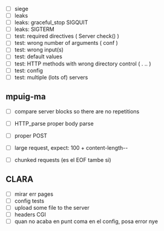 - [ ] siege
- [ ] leaks
- [ ] leaks: graceful\_stop SIGQUIT
- [ ] leaks: SIGTERM
- [ ] test: required directives ( Server check() )
- [ ] test: wrong number of arguments ( conf )
- [ ] test: wrong input(s)
- [ ] test: default values
- [ ] test: HTTP methods with wrong directory control ( . .. )
- [ ] test: config
- [ ] test: multiple (lots of) servers

## mpuig-ma

- [ ] compare server blocks so there are no repetitions
- [ ] HTTP\_parse proper body parse

- [ ] proper POST
- [ ] large request, expect: 100 + content-length--
- [ ] chunked requests (es el EOF tambe si)

## CLARA
- [ ] mirar err pages
- [ ] config tests
- [ ] upload some file to the server
- [ ] headers CGI
- [ ] quan no acaba en punt coma en el config, posa error nye
